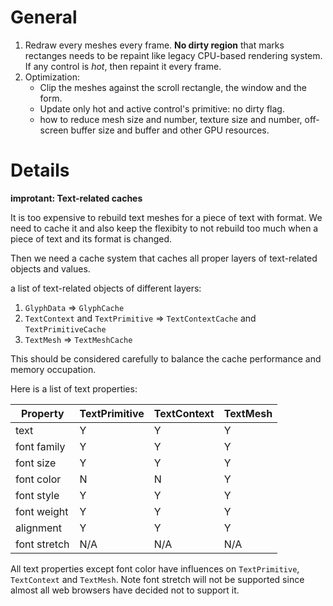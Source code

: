 # General

1. Redraw every meshes every frame. __No dirty region__ that marks rectanges needs to be repaint like legacy CPU-based rendering system. If any control is *hot*, then repaint it every frame.
2. Optimization:
	* Clip the meshes against the scroll rectangle, the window and the form.
	* Update only hot and active control's primitive: no dirty flag.
	* how to reduce mesh size and number, texture size and number, off-screen buffer size and buffer and other GPU resources.

# Details

__improtant: Text-related caches__

It is too expensive to rebuild text meshes for a piece of text with format. We need to cache it and also keep the flexibity to not rebuild too much when a piece of text and its format is changed.

Then we need a cache system that caches all proper layers of text-related objects and values.

a list of text-related objects of different layers:

1. `GlyphData` => `GlyphCache`
2. `TextContext` and `TextPrimitive` => `TextContextCache` and `TextPrimitiveCache`
3. `TextMesh` => `TextMeshCache`

This should be considered carefully to balance the cache performance and memory occupation.

Here is a list of text properties:

| Property     | TextPrimitive | TextContext | TextMesh |
|--------------|---------------|-------------|----------|
| text         |       Y       |      Y      |    Y     |
| font family  |       Y       |      Y      |    Y     |
| font size    |       Y       |      Y      |    Y     |
| font color   |       N       |      N      |    Y     |
| font style   |       Y       |      Y      |    Y     |
| font weight  |       Y       |      Y      |    Y     |
| alignment    |       Y       |      Y      |    Y     |
| font stretch |      N/A      |     N/A     |   N/A    |

All text properties except font color have influences on `TextPrimitive`, `TextContext` and `TextMesh`. Note font stretch will not be supported since almost all web browsers have decided not to support it.